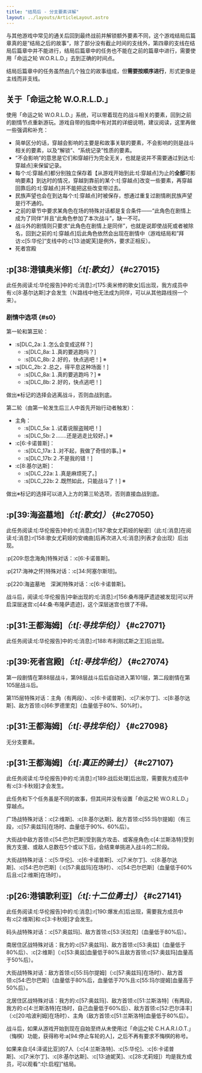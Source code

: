 ```yaml
---
title: "结局后 - 分支要素详解"
layout: ../layouts/ArticleLayout.astro
---
```


与其他游戏中常见的通关后回到最终战前并解锁额外要素不同，这个游戏结局后篇章真的是”结局之后的故事“，除了部分没有截止时间的支线外，第四章的支线在结局后篇章中并不能进行，结局后篇章中的任务也不能在之前的篇章中进行，需要使用「命运之轮 W.O.R.L.D.」去到正确的时间点。

结局后篇章中的任务虽然由几个独立的故事组成，但**需要按顺序进行**，形式更像是主线而非支线。


## 关于「命运之轮 W.O.R.L.D.」

使用「命运之轮 W.O.R.L.D.」系统，可以带着现在的战斗相关的要素，回到之前的剧情节点重新游玩。游戏自带的指南中有对其的详细说明，建议阅读，这里再做一些强调和补充：

* 简单区分的话，穿越会影响的主要是和故事关联的要素，不会影响的则是战斗相关的要素，以及“解锁”、“系统记录”性质的要素。
* “不会影响”的意思是它们和穿越行为完全无关，也就是说并不需要通过到达:t[:穿越点]来保留记录。
* 每个:t[:穿越点]都分别独立保存着【从游戏开始到此:t[:穿越点]为止的**全部**可影响要素】到达时的情况，穿越到靠前的某个:t[:穿越点]改变一些要素，再穿越回靠后的:t[:穿越点]并不能把这些改变带过去。
* 民族声望也会在到达每个:t[:穿越点]时被保存，想通过重复过剧情刷民族声望是行不通的。
* 之前的章节中要求某角色在场的特殊对话都是复合条件——“此角色在剧情上成为了同伴”并且“此角色参加了本次战斗”，缺一不可。
* 战斗外的剧情则只要求“此角色在剧情上是同伴”，也就是说即使战死或者被除名，回到之前的:t[:穿越点]后此角色依然会出现在剧情中（游戏结局和”拜访:c[5:华伦]“支线中的:c[13:迪妮芙]是例外，要求正相反）。
* 死者宫殿
<!--* 穿越不会影响的要素主要是战斗相关（“:t[:编辑]”界面可以看到的各种），以及“解锁”和“记录”性质的的要素，比如:t[:华伦报告]首页的内容、“:t[:命运之轮]”图鉴、称号、音乐。-->
<!--* 穿越会影响的要素主要是剧情相关，包括“历史”的具体情况和:t[:华伦报告]中的:t[:人物]、:t[:时事]、:t[:消息]，**以及民族声望**，想通过重复过剧情刷民族声望是行不通的。-->


## :p[38:港镇奥米修]*（:t[:歌女]）* {#c27015} <!--DLC_0-->

此任务阅读:t[:华伦报告]中的:t[:消息]:r[175:奥米修的歌女]后出现，我方成员中有:c[8:基尔达斯]才会发生（Ｎ路线中他无法成为同伴，可以从其他路线拐一个来）。

### 剧情中选项 {#s0}

第一轮和第**三**轮：
* :s[DLC_2a:１.怎么会变成这样？]
    * :s[DLC_8a:１.真的要逃跑吗？]
    * :s[DLC_8b:２.好的，快点逃吧！] ※
* :s[DLC_2b:２.总之，得平息这种场面！]
    * :s[DLC_8a:１.真的要逃跑吗？] ※
    * :s[DLC_8b:２.好的，快点逃吧！]

做出※标记的选择会逃离战斗，否则血战到底。

第二轮（由第一轮发生后三人中首先开始行动者触发）：
* 主角：
  * :s[DLC_5a:１.试着说服盗贼吧！]
  * :s[DLC_5b:２.……还是逃走比较好。] ※
* :c[6:卡诺普斯]：
  * :s[DLC_17a:１.对不起，我做了奇怪的事。] ※
  * :s[DLC_17b:２.不是我的错！]
* :c[8:基尔达斯]：
  * :s[DLC_22a:１.真是麻烦死了。]
  * :s[DLC_22b:２.既然如此，只能战斗了！] ※

做出※标记的选择可以进入上方的第三轮选项，否则直接血战到底。


## :p[39:海盗墓地]*（:t[:歌女]）* {#c27050} <!--DLC_36-->

此任务阅读:t[:华伦报告]中的:t[:消息]:r[187:歌女尤莉娅的秘密]（此:t[:消息]在阅读:t[:消息]:r[158:歌女尤莉娅的安魂曲]后再次进入:t[:消息]列表才会出现）后出现。

:p[209:怨念海角]特殊对话：:c[6:卡诺普斯]。

:p[217:海神之怀]特殊对话：:c[34:阿塞尔斯坦]。

:p[220:海盗墓地　深渊]特殊对话：:c[6:卡诺普斯]。

战斗后，阅读:t[:华伦报告]中新出现的:t[:消息]:r[156:桑布隆萨遗迹被发现]可以开启深层迷宫:c[44:桑·布隆萨遗迹]，这个深层迷宫也很了不得。


## :p[31:王都海姆]*（:t[:寻找华伦]）* {#c27071} <!--DLC_60-->

此任务阅读:t[:华伦报告]中的:t[:消息]:r[188:布利刚忒斯之王]后出现。


## :p[39:死者宫殿]*（:t[:寻找华伦]）* {#c27074} <!--DLC_63-->

第一段剧情在第88层战斗，第98层战斗后后自动进入第101层，第二段剧情在第105层战斗后。

第115层特殊对话：主角（有两段）、:c[6:卡诺普斯]、:c[7:米尔丁]、:c[8:基尔达斯]、敌方首领:c[66:罗德里克]（血量低于80%、50%时）。


## :p[31:王都海姆]*（:t[:寻找华伦]）* {#c27098} <!--DLC_82-->

无分支要素。


## :p[31:王都海姆]*（:t[:真正的骑士]）* {#c27107} <!--DLC_90-->

此任务阅读:t[:华伦报告]中的:t[:消息]:r[189:战后处理]后出现，需要我方成员中有:c[3:卡秋娅]才会发生。

此任务和下个任务虽是不同的故事，但其间并没有设置「命运之轮 W.O.R.L.D.」穿越点。

广场战特殊对话：:c[2:维斯]、:c[8:基尔达斯]、敌方首领:c[55:玛尔提姆]（有三段，:c[57:奥兹玛]在场时、血量低于90%、60%后）。

大街战中敌方首领:c[54:巴尔巴斯]受到我方攻击、或客座角色:c[4:兰斯洛特]受到我方支援、或敌人总数在5个或以下后，会结束单挑进入战斗的二阶段。

大街战特殊对话：:c[5:华伦]、:c[6:卡诺普斯]、:c[7:米尔丁]、:c[8:基尔达斯]、:c[54:巴尔巴斯]（:c[57:奥兹玛]在场时）、<!--:c[3:卡秋娅]（战斗进入二阶段后）、-->:c[54:巴尔巴斯]（血量低于60%后且:c[2:维斯]在场时）。


## :p[26:港镇歌利亚]*（:t[:十二位勇士]）* {#c27141} <!--DLC_120-->

此任务阅读:t[:华伦报告]中的:t[:消息]:r[190:爆发点]后出现，需要我方成员中有:c[2:维斯]和:c[3:卡秋娅]才会发生。

码头战特殊对话：<!--:c[3:卡秋娅]、-->:c[57:奥兹玛]、敌方首领:c[53:沃拉克]（血量低于80%后<!--且:c[2:维斯]在场时-->）。

南居住区战特殊对话：我方的:c[57:奥兹玛]、敌方首领:c[53:奥兹]（血量低于80%后）、:c[2:维斯]（:c[53:奥兹]血量低于80%且敌方首领:c[57:奥兹玛]血量高于50%后）。

大街战特殊对话：<!--:c[2:维斯]、-->敌方首领:c[55:玛尔提姆]（:c[57:奥兹玛]在场时）、敌方首领:c[54:巴尔巴斯]（血量低于80%后，血量低于70%且:c[55:玛尔提姆]血量高于50%后）。

北居住区战特殊对话：<!--:c[2:维斯]、:c[3:卡秋娅]、-->我方的:c[57:奥兹玛]、敌方首领:c[51:兰斯洛特]（有两段，我方的:c[4:兰斯洛特]在场时，自己血量低于60%后）、敌方首领:c[52:巴尔泽丰]（:c[20:哈波利姆]在场时）、主角（敌方首领:c[51:兰斯洛特]血量低于80%后）。

战斗后，如果从游戏开始到现在自始至终从未使用过「命运之轮 C.H.A.R.I.O.T.」（悔棋）功能，获得称号:a[94:停止车轮的人]，之后不再有要求不悔棋的称号。

如果来自:l[4:泽诺比亚]的7人（:c[4:兰斯洛特]、:c[5:华伦]、:c[6:卡诺普斯]、:c[7:米尔丁]、:c[8:基尔达斯]、:c[13:迪妮芙]、:c[28:尤莉娅]）均是我方成员，可以观看“:t[t:启程]”结局。
